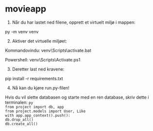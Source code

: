 # movieapp

1. Når du har lastet ned filene, opprett et virtuelt miljø i mappen:

py -m venv venv

2. Aktiver det virtuelle miljøet:

Kommandovindu:
venv\Scripts\activate.bat

Powershell:
venv\Scripts\Activate.ps1

3. Deretter last ned kravene:

pip install -r requirements.txt

4. Nå kan du kjøre run.py-filen!

Hvis du vil slette databasen og starte med en ren database, skriv dette i terminalen:
`py`  
`from project import db, app`  
`from project.models import User, Like`  
`with app.app_context().push():`  
`db.drop_all()`  
`db.create_all()`   
